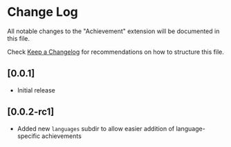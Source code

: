 # Change Log

All notable changes to the "Achievement" extension will be documented in this file.

Check [Keep a Changelog](http://keepachangelog.com/) for recommendations on how to structure this file.

## [0.0.1]

- Initial release

## [0.0.2-rc1]

- Added new `languages` subdir to allow easier addition of language-specific achievements